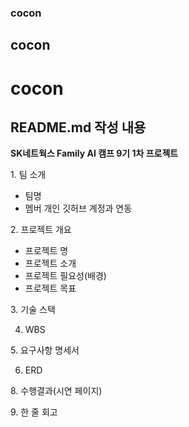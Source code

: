 ### cocon
## cocon
# cocon
















## README.md 작성 내용

**SK네트웍스 Family AI 캠프 9기 1차 프로젝트**

1. 팀 소개

- 팀명
- 멤버 개인 깃허브 계정과 연동

2. 프로젝트 개요

- 프로젝트 명
- 프로젝트 소개
- 프로젝트 필요성(배경)
- 프로젝트 목표

3. 기술 스택

4. WBS

5. 요구사항 명세서

6. ERD

8. 수행결과(시연 페이지)

9. 한 줄 회고
